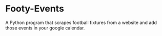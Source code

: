 # Footy-Events
A Python program that scrapes football fixtures from a website and add those events in your google calendar. 
